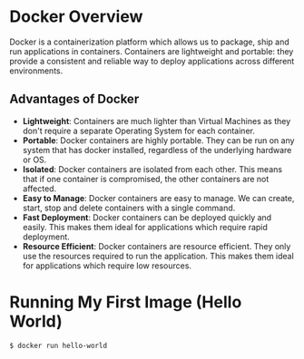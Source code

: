 # Docker Overview

Docker is a containerization platform which allows us to package, ship and run applications in containers. Containers are lightweight and portable: they provide a consistent and reliable way to deploy applications across different environments.

## Advantages of Docker

- **Lightweight**: Containers are much lighter than Virtual Machines as they don't require a separate Operating System for each container.
- **Portable**: Docker containers are highly portable. They can be run on any system that has docker installed, regardless of the underlying hardware or OS.
- **Isolated**: Docker containers are isolated from each other. This means that if one container is compromised, the other containers are not affected.
- **Easy to Manage**: Docker containers are easy to manage. We can create, start, stop and delete containers with a single command.
- **Fast Deployment**: Docker containers can be deployed quickly and easily. This makes them ideal for applications which require rapid deployment.
- **Resource Efficient**: Docker containers are resource efficient. They only use the resources required to run the application. This makes them ideal for applications which require low resources.

# Running My First Image (Hello World)

```bash
$ docker run hello-world
```

